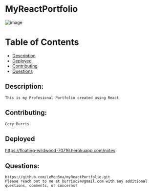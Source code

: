 # MyReactPortfolio

![image](https://user-images.githubusercontent.com/95662908/176057971-1e031b49-651b-467c-98f1-ffd3e1ef3f4a.png)

# Table of Contents
- [Description](#description)
- [Deployed](#deployed)
- [Contributing](#contributing)
- [Questions](#questions)
    
## Description: 
    This is my Profesional Portfolio created using React

## Contributing: 
    Cory Burris

## Deployed
https://floating-wildwood-70716.herokuapp.com/notes
## Questions: 
    https://github.com/LeMonSma/myReactPortfolio.git
    Please reach out to me at burrisc24@gmail.com with any additional questions, comments, or concerns!